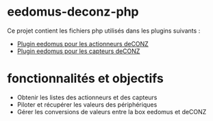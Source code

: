 # eedomus-deconz-php

Ce projet contient les fichiers php utilisés dans les plugins suivants :

 * [Plugin eedomus pour les actionneurs deCONZ](https://github.com/2bprog/eedomus-deconzact-plugin)
 * [Plugin eedomus pour les capteurs deCONZ](https://github.com/2bprog/eedomus-deconzcap-plugin)
 
 
# fonctionnalités et objectifs

* Obtenir les listes des actionneurs et des capteurs
* Piloter et récupérer les valeurs des périphériques
* Gérer les conversions de valeurs entre la box eedomus et deCONZ

